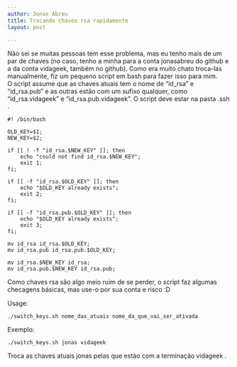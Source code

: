 ```yaml
---
author: Jonas Abreu
title: Trocando chaves rsa rapidamente
layout: post

---
```

Não sei se muitas pessoas tem esse problema, mas eu tenho mais de um par de chaves (no caso, tenho a minha para a conta jonasabreu do github e a da conta vidageek, também no github). Como era muito chato troca-las manualmente, fiz um pequeno script em bash para fazer isso para mim.  
O script assume que as chaves atuais tem o nome de “id\_rsa” e “id\_rsa.pub” e as outras estão com um sufixo qualquer, como “id\_rsa.vidageek” e “id\_rsa.pub.vidageek”. O script deve estar na pasta .ssh .

    
    #! /bin/bash
    
    OLD_KEY=$1;
    NEW_KEY=$2;
    
    if [[ ! -f "id_rsa.$NEW_KEY" ]]; then
    	echo "could not find id_rsa.$NEW_KEY";
    	exit 1;
    fi;
    
    if [[ -f "id_rsa.$OLD_KEY" ]]; then
    	echo "$OLD_KEY already exists";
    	exit 2;
    fi;
    
    if [[ -f "id_rsa.pub.$OLD_KEY" ]]; then
    	echo "$OLD_KEY already exists";
    	exit 3;
    fi;
    
    mv id_rsa id_rsa.$OLD_KEY;
    mv id_rsa.pub id_rsa.pub.$OLD_KEY;
    
    mv id_rsa.$NEW_KEY id_rsa;
    mv id_rsa.pub.$NEW_KEY id_rsa.pub;
    
    

Como chaves rsa são algo meio ruim de se perder, o script faz algumas checagens básicas, mas use-o por sua conta e risco :D

Usage:

    ./switch_keys.sh nome_das_atuais nome_da_que_vai_ser_ativada
    

Exemplo:

    ./switch_keys.sh jonas vidageek
    

Troca as chaves atuais jonas pelas que estão com a terminação vidageek . 



















